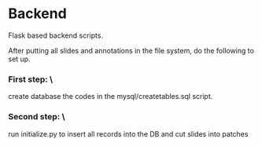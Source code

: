 # Backend
Flask based backend scripts.

After putting all slides and annotations in the file system, do the following to set up.

### First step: \
create database the codes in the mysql/createtables.sql script.

### Second step: \
run initialize.py to insert all records into the DB and cut slides into patches 
